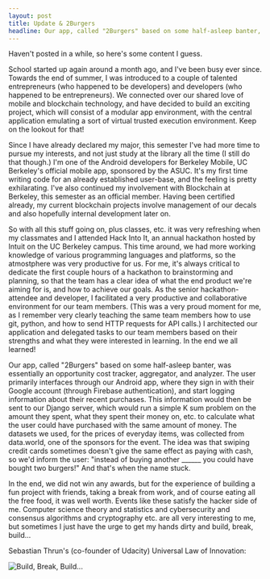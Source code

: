 ```yaml
---
layout: post
title: Update & 2Burgers
headline: Our app, called "2Burgers" based on some half-asleep banter, was essentially an opportunity cost tracker, aggregator, and analyzer. The user primarily interfaces through our Android app, where they sign in with their Google account and start logging information about their recent purchases.
---
```


Haven't posted in a while, so here's some content I guess.

School started up again around a month ago, and I've been busy ever since. Towards the end of summer, I was introduced to a couple of talented entrepreneurs (who happened to be developers) and developers (who happened to be entrepreneurs). We connected over our shared love of mobile and blockchain technology, and have decided to build an exciting project, which will consist of a modular app environment, with the central application emulating a sort of virtual trusted execution environment. Keep on the lookout for that!

Since I have already declared my major, this semester I've had more time to pursue my interests, and not just study at the library all the time (I still do that though.) I'm one of the Android developers for Berkeley Mobile, UC Berkeley's official mobile app, sponsored by the ASUC. It's my first time writing code for an already established user-base, and the feeling is pretty exhilarating. I've also continued my involvement with Blockchain at Berkeley, this semester as an official member. Having been certified already, my current blockchain projects involve management of our decals and also hopefully internal development later on.

So with all this stuff going on, plus classes, etc. it was very refreshing when my classmates and I attended Hack Into It, an annual hackathon hosted by Intuit on the UC Berkeley campus. This time around, we had more working knowledge of various programming languages and platforms, so the atmostphere was very productive for us. For me, it's always critical to dedicate the first couple hours of a hackathon to brainstorming and planning, so that the team has a clear idea of what the end product we're aiming for is, and how to achieve our goals. As the senior hackathon-attendee and developer, I facilitated a very productive and collaborative environment for our team members. (This was a very proud moment for me, as I remember very clearly teaching the same team members how to use git, python, and how to send HTTP requests for API calls.) I architected our application and delegated tasks to our team members based on their strengths and what they were interested in learning. In the end we all learned!

Our app, called "2Burgers" based on some half-asleep banter, was essentially an opportunity cost tracker, aggregator, and analyzer. The user primarily interfaces through our Android app, where they sign in with their Google account (through Firebase authentication), and start logging information about their recent purchases. This information would then be sent to our Django server, which would run a simple K sum problem on the amount they spent, what they spent their money on, etc. to calculate what the user could have purchased with the same amount of money. The datasets we used, for the prices of everyday items, was collected from data.world, one of the sponsors for the event. The idea was that swiping credit cards sometimes doesn't give the same effect as paying with cash, so we'd inform the user: "instead of buying another ______ you could have bought two burgers!" And that's when the name stuck.

In the end, we did not win any awards, but for the experience of building a fun project with friends, taking a break from work, and of course eating all the free food, it was well worth. Events like these satisfy the hacker side of me. Computer science theory and statistics and cybersecurity and consensus algorithms and cryptography etc. are all very interesting to me, but sometimes I just have the urge to get my hands dirty and build, break, build...

Sebastian Thrun's (co-founder of Udacity) Universal Law of Innovation:

![Build, Break, Build...](http://chrispiascik.com/wp-content/uploads/2013/06/1393-20130621-BuildItBreakItImproveIt.jpg)
